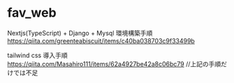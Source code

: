 # fav_web

Nextjs(TypeScript) + Django + Mysql 環境構築手順
https://qiita.com/greenteabiscuit/items/c40ba038703c9f33499b

tailwind css 導入手順
https://qiita.com/Masahiro111/items/62a4927be42a8c06bc79
//上記の手順だけでは不足